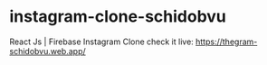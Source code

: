 # instagram-clone-schidobvu
React Js | Firebase Instagram Clone 
check it live: https://thegram-schidobvu.web.app/

